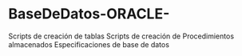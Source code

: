 # BaseDeDatos-ORACLE-
Scripts de creación de tablas 
Scripts de creación de Procedimientos almacenados
Especificaciones de base de datos
